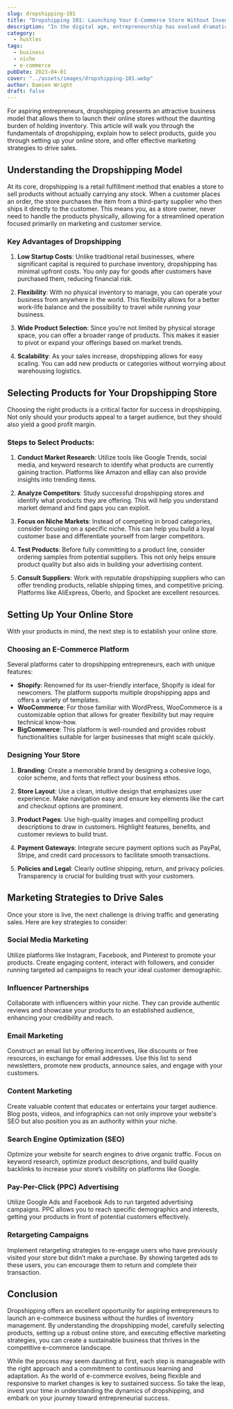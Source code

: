 ```yaml
---
slug: dropshipping-101
title: "Dropshipping 101: Launching Your E-Commerce Store Without Inventory"
description: "In the digital age, entrepreneurship has evolved dramatically, and e-commerce has become a cornerstone of global trade."
category:
  - hustles
tags:
  - business
  - niche
  - e-commerce
pubDate: 2023-04-01
cover: "../assets/images/dropshipping-101.webp"
author: Damien Wright
draft: false
---
```


 For aspiring entrepreneurs, dropshipping presents an attractive business model that allows them to launch their online stores without the daunting burden of holding inventory. This article will walk you through the fundamentals of dropshipping, explain how to select products, guide you through setting up your online store, and offer effective marketing strategies to drive sales.

## Understanding the Dropshipping Model

At its core, dropshipping is a retail fulfillment method that enables a store to sell products without actually carrying any stock. When a customer places an order, the store purchases the item from a third-party supplier who then ships it directly to the customer. This means you, as a store owner, never need to handle the products physically, allowing for a streamlined operation focused primarily on marketing and customer service.

### Key Advantages of Dropshipping

1. **Low Startup Costs**: Unlike traditional retail businesses, where significant capital is required to purchase inventory, dropshipping has minimal upfront costs. You only pay for goods after customers have purchased them, reducing financial risk.

2. **Flexibility**: With no physical inventory to manage, you can operate your business from anywhere in the world. This flexibility allows for a better work-life balance and the possibility to travel while running your business.

3. **Wide Product Selection**: Since you’re not limited by physical storage space, you can offer a broader range of products. This makes it easier to pivot or expand your offerings based on market trends.

4. **Scalability**: As your sales increase, dropshipping allows for easy scaling. You can add new products or categories without worrying about warehousing logistics.

## Selecting Products for Your Dropshipping Store

Choosing the right products is a critical factor for success in dropshipping. Not only should your products appeal to a target audience, but they should also yield a good profit margin.

### Steps to Select Products:

1. **Conduct Market Research**: Utilize tools like Google Trends, social media, and keyword research to identify what products are currently gaining traction. Platforms like Amazon and eBay can also provide insights into trending items.

2. **Analyze Competitors**: Study successful dropshipping stores and identify what products they are offering. This will help you understand market demand and find gaps you can exploit.

3. **Focus on Niche Markets**: Instead of competing in broad categories, consider focusing on a specific niche. This can help you build a loyal customer base and differentiate yourself from larger competitors.

4. **Test Products**: Before fully committing to a product line, consider ordering samples from potential suppliers. This not only helps ensure product quality but also aids in building your advertising content.

5. **Consult Suppliers**: Work with reputable dropshipping suppliers who can offer trending products, reliable shipping times, and competitive pricing. Platforms like AliExpress, Oberlo, and Spocket are excellent resources.

## Setting Up Your Online Store

With your products in mind, the next step is to establish your online store.

### Choosing an E-Commerce Platform

Several platforms cater to dropshipping entrepreneurs, each with unique features:

- **Shopify**: Renowned for its user-friendly interface, Shopify is ideal for newcomers. The platform supports multiple dropshipping apps and offers a variety of templates.
- **WooCommerce**: For those familiar with WordPress, WooCommerce is a customizable option that allows for greater flexibility but may require technical know-how.
- **BigCommerce**: This platform is well-rounded and provides robust functionalities suitable for larger businesses that might scale quickly.

### Designing Your Store

1. **Branding**: Create a memorable brand by designing a cohesive logo, color scheme, and fonts that reflect your business ethos.

2. **Store Layout**: Use a clean, intuitive design that emphasizes user experience. Make navigation easy and ensure key elements like the cart and checkout options are prominent.

3. **Product Pages**: Use high-quality images and compelling product descriptions to draw in customers. Highlight features, benefits, and customer reviews to build trust.

4. **Payment Gateways**: Integrate secure payment options such as PayPal, Stripe, and credit card processors to facilitate smooth transactions.

5. **Policies and Legal**: Clearly outline shipping, return, and privacy policies. Transparency is crucial for building trust with your customers.

## Marketing Strategies to Drive Sales

Once your store is live, the next challenge is driving traffic and generating sales. Here are key strategies to consider:

### Social Media Marketing

Utilize platforms like Instagram, Facebook, and Pinterest to promote your products. Create engaging content, interact with followers, and consider running targeted ad campaigns to reach your ideal customer demographic.

### Influencer Partnerships

Collaborate with influencers within your niche. They can provide authentic reviews and showcase your products to an established audience, enhancing your credibility and reach.

### Email Marketing

Construct an email list by offering incentives, like discounts or free resources, in exchange for email addresses. Use this list to send newsletters, promote new products, announce sales, and engage with your customers.

### Content Marketing

Create valuable content that educates or entertains your target audience. Blog posts, videos, and infographics can not only improve your website's SEO but also position you as an authority within your niche.

### Search Engine Optimization (SEO)

Optimize your website for search engines to drive organic traffic. Focus on keyword research, optimize product descriptions, and build quality backlinks to increase your store’s visibility on platforms like Google.

### Pay-Per-Click (PPC) Advertising

Utilize Google Ads and Facebook Ads to run targeted advertising campaigns. PPC allows you to reach specific demographics and interests, getting your products in front of potential customers effectively.

### Retargeting Campaigns

Implement retargeting strategies to re-engage users who have previously visited your store but didn’t make a purchase. By showing targeted ads to these users, you can encourage them to return and complete their transaction.

## Conclusion

Dropshipping offers an excellent opportunity for aspiring entrepreneurs to launch an e-commerce business without the hurdles of inventory management. By understanding the dropshipping model, carefully selecting products, setting up a robust online store, and executing effective marketing strategies, you can create a sustainable business that thrives in the competitive e-commerce landscape.

While the process may seem daunting at first, each step is manageable with the right approach and a commitment to continuous learning and adaptation. As the world of e-commerce evolves, being flexible and responsive to market changes is key to sustained success. So take the leap, invest your time in understanding the dynamics of dropshipping, and embark on your journey toward entrepreneurial success.
